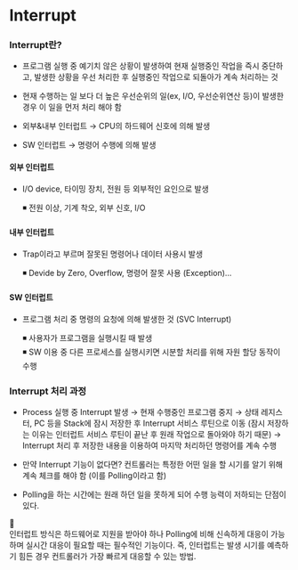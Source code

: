 # Interrupt

 ### Interrupt란?
  
   - 프로그램 실행 중 예기치 않은 상황이 발생하여 현재 실행중인 작업을 즉시 중단하고, 발생한 상황을 우선 처리한 후 실행중인 작업으로 되돌아가 계속 처리하는 것
   
   - 현재 수행하는 일 보다 더 높은 우선순위의 일(ex, I/O, 우선순위연산 등)이 발생한 경우 이 일을 먼저 처리 해야 함
   
   - 외부&내부 인터럽트 → CPU의 하드웨어 신호에 의해 발생
  
   - SW 인터럽트 → 명령어 수행에 의해 발생
   
   
 #### 외부 인터럽트
 
  - I/O device, 타이밍 장치, 전원 등 외부적인 요인으로 발생
   
    ◾ 전원 이상, 기계 착오, 외부 신호, I/O
    
 #### 내부 인터럽트
 
  - Trap이라고 부르며 잘못된 명령어나 데이터 사용시 발생
   
    ◾ Devide by Zero, Overflow, 명령어 잘못 사용 (Exception)...
    
 #### SW 인터럽트
 
  - 프로그램 처리 중 명령의 요청에 의해 발생한 것 (SVC Interrupt)
   
    ◾ 사용자가 프로그램을 실행시킬 때 발생  
    ◾ SW 이용 중 다른 프로세스를 실행시키면 시분할 처리를 위해 자원 할당 동작이 수행
    

 ### Interrupt 처리 과정
 
  - Process 실행 중 Interrupt 발생 → 현재 수행중인 프로그램 중지 → 상태 레지스터, PC 등을 Stack에 잠시 저장한 후 Interrupt 서비스 루틴으로 이동 (잠시 저장하는 이유는 인터럽트 서비스 루틴이 끝난 후 원래 작업으로 돌아와야 하기 때문)
    → Interrupt 처리 후 저장한 내용을 이용하여 마지막 처리하던 명령어를 계속 수행
    
  - 만약 Interrupt 기능이 없다면? 컨트롤러는 특정한 어떤 일을 할 시기를 알기 위해 계속 체크를 해야 함 (이를 Polling이라고 함)
  
  - Polling을 하는 시간에는 원래 하던 일을 못하게 되어 수행 능력이 저하되는 단점이 있다.
  
💬  
인터럽트 방식은 하드웨어로 지원을 받아야 하나 Polling에 비해 신속하게 대응이 가능하며 실시간 대응이 필요할 때는 필수적인 기능이다.
 즉, 인터럽트는 발생 시기를 예측하기 힘든 경우 컨트롤러가 가장 빠르게 대응할 수 있는 방법.

